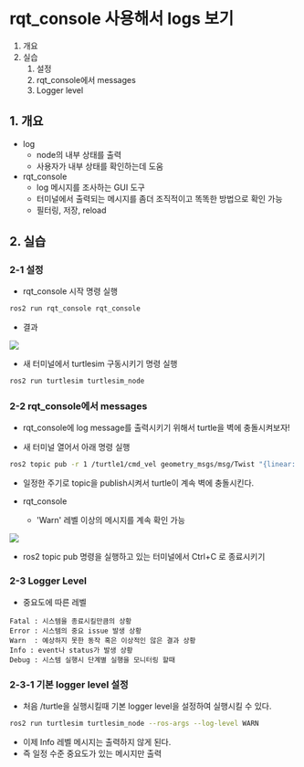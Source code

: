 # rqt_console 사용해서 logs 보기
1. 개요
2. 실습
   1. 설정
   2. rqt_console에서 messages
   3. Logger level

## 1. 개요
* log
  * node의 내부 상태를 출력
  * 사용자가 내부 상태를 확인하는데 도움
* rqt_console
  * log 메시지를 조사하는 GUI 도구
  * 터미널에서 출력되는 메시지를 좀더 조직적이고 똑똑한 방법으로 확인 가능
  * 필터링, 저장, reload

## 2. 실습

### 2-1 설정
* rqt_console 시작 명령 실행
```bash
ros2 run rqt_console rqt_console
```

* 결과

![](https://docs.ros.org/en/humble/_images/console.png)

* 새 터미널에서 turtlesim 구동시키기 명령 실행
```bash
ros2 run turtlesim turtlesim_node
```

### 2-2 rqt_console에서 messages
* rqt_console에 log message를 출력시키기 위해서 turtle을 벽에 충돌시켜보자!
  
* 새 터미널 열어서 아래 명령 실행
```bash
ros2 topic pub -r 1 /turtle1/cmd_vel geometry_msgs/msg/Twist "{linear: {x: 2.0, y: 0.0, z: 0.0}, angular: {x: 0.0,y: 0.0,z: 0.0}}"
```
  * 일정한 주기로 topic을 publish시켜서 turtle이 계속 벽에 충돌시킨다. 

* rqt_console
  * 'Warn' 레벨 이상의 메시지를 계속 확인 가능

![](https://docs.ros.org/en/humble/_images/warn.png)


* ros2 topic pub 명령을 실행하고 있는 터미널에서 Ctrl+C 로 종료시키기
  
### 2-3 Logger Level
* 중요도에 따른 레벨
```
Fatal : 시스템을 종료시킬만큼의 상황
Error : 시스템의 중요 issue 발생 상황
Warn  : 예상하지 못한 동작 혹은 이상적인 않은 결과 상황
Info : event나 status가 발생 상황
Debug : 시스템 실행시 단계별 실행을 모니터링 할때
```

### 2-3-1 기본 logger level 설정
* 처음 /turtle을 실행시킬때 기본 logger level을 설정하여 실행시킬 수 있다.

```bash
ros2 run turtlesim turtlesim_node --ros-args --log-level WARN
```
   * 이제 Info 레벨 메시지는 출력하지 않게 된다.
   * 즉 일정 수준 중요도가 있는 메시지만 출력

